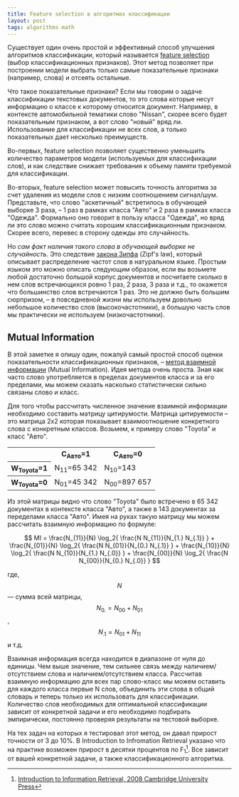 ```yaml
---
title: Feature selection в алгоритмах классификации
layout: post
tags: algorithms math
---
```


Существует один очень простой и эффективный способ улучшения алгоритмов классификации, который называется [feature selection][ref-fs] (выбор классификационных признаков). Этот метод позволяет при построении модели выбрать только самые показательные признаки (например, слова) и отсеять остальные.

<!-- excerpt -->

Что такое показательные признаки? Если мы говорим о задаче классификации текстовых документов, то это слова которые несут информацию о классе к которому относится документ. Например, в контексте автомобильной тематики слово "Nissan", скорее всего будет показательным признаком, а вот слово "новый" вряд ли. Использование для классификации не всех слов, а только показательных дает несколько преимуществ.

Во-первых, feature selection позволяет существенно уменьшить количество параметров модели (используемых для классификации слов), и как следствие снижает требования к объему памяти требуемой для классификации.

Во-вторых, feature selection может повысить точность алгоритма за счет удаления из модели слов с низким соотношением сигнал/шум. Представьте, что слово "аскетичный" встретилось в обучающей выборке 3 раза, – 1 раз в рамках класса "Авто" и 2 раза в рамках класса "Одежда". Формально оно говорит в пользу класса "Одежда", но вряд ли это слово можно считать хорошим классификационным признаком. Скорее всего, перевес в сторону одежды это случайность.

Но _сам факт наличия такого слова в обучающей выборке не случайность_. Это следствие [закона Зипфа][ref-zipf's-law] (Zipf's law), который описывает распределение частот слов в натуральном языке. Простым языком это можно описать следующим образом, если вы возьмете любой достаточно большой корпус документов и посчитаете сколько в нем слов встречающихся ровно 1 раз, 2 раза, 3 раза и т.д., то окажется что большинство слов встречаются 1 раз. Это не должно быть большим сюрпризом, – в повседневной жизни мы используем довольно небольшое количество слов (высокочастотники), а большую часть слов мы практически не используем (низкочастотники).

## Mutual Information

В этой заметке я опишу один, пожалуй самый простой способ оценки показательности классификационных признаков, – [метод взаимной информации][ref-mi] (Mutual Information). Идея метода очень проста. Зная как часто слово употребляется в пределах документов класса и за его пределами, мы можем сказать насколько статистически сильно связаны слово и класс.

Для того чтобы рассчитать численное значение взаимной информации необходимо составить матрицу цитирумости. Матрица цитируемости – это матрица 2x2 которая показывает взаимоотношение конкретного слова с конкретным классов. Возьмем, к примеру слово "Toyota" и класс "Авто".

<table align="center">
	<tr>
		<th></th>
		<th>C<sub>Авто</sub>=1</th>
		<th>C<sub>Авто</sub>=0</th>
	</tr>
	<tr>
		<th>W<sub>Toyota</sub>=1</th>
		<td>N<sub>11</sub>=65 342</td>
		<td>N<sub>10</sub>=143</td>
	</tr>
	<tr>
		<th>W<sub>Toyota</sub>=0</th>
		<td>N<sub>01</sub>=45 342</td>
		<td>N<sub>00</sub>=897 657</td>
	</tr>
</table>

Из этой матрицы видно что слово "Toyota" было встречено в 65 342 документах в контексте класса "Авто", а также в 143 документах за переделами класса "Авто". Имея на руках такую матрицу мы можем рассчитать взаимную информацию по формуле:

$$ MI =
\frac{N_{11}}{N} \log_2{ \frac{N N_{11}}{N_{1.} N_{.1}} } +
\frac{N_{01}}{N} \log_2{ \frac{N N_{01}}{N_{0.} N_{.1}} } + 
\frac{N_{10}}{N} \log_2{ \frac{N N_{10}}{N_{1.} N_{.0}} } +
\frac{N_{00}}{N} \log_2{ \frac{N N_{00}}{N_{0.} N_{.0}} } $$

где, $$ N $$ — сумма всей матрицы, $$ N_{0.} = N_{00} + N_{01} $$, $$ N_{.1} = N_{01} + N_{11} $$ и т.д.

Взаимная информация всегда находится в диапазоне от нуля до единицы. Чем выше значение, тем сильнее связь между наличием/отсутствием слова и наличием/отсутствием класса. Рассчитав взаимную информацию для всех пар слово-класс мы можем оставить для каждого класса первые N слов, объединить эти слова в общий словарь и теперь только их использовать для классификации. Количество слов необходимых для оптимальной классификации зависит от конкретной задачи и его необходимо подбирать эмпирически, постоянно проверяя результаты на тестовой выборке.

На тех задач на которых я тестировал этот метод, он давал прирост точности от 3 до 10%. В Introduction to Infromation Retrieval указано что на практике возможен прирост в десятки процентов по F<sub>1</sub>[^ref-mi-performance]. Все зависит от вашей конкретной задачи, а также классификационного алгоритма.

[ref-fs]: http://en.wikipedia.org/wiki/Feature_selection
[ref-zipf's-law]: http://ru.wikipedia.org/wiki/Закон_Ципфа
[ref-mi]: http://nlp.stanford.edu/IR-book/html/htmledition/mutual-information-1.html
[^ref-mi-performance]: [Introduction to Information Retrieval, 2008 Cambridge University Press](http://nlp.stanford.edu/IR-book/html/htmledition/mutual-information-1.html#fig:mccallum)